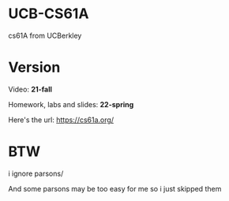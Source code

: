 # UCB-CS61A
cs61A from UCBerkley

# Version
Video: **21-fall**

Homework, labs and slides: **22-spring**

Here's the url: https://cs61a.org/

# BTW
i ignore parsons/

And some parsons may be too easy for me so i just skipped them